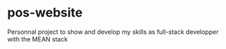 # pos-website
Personnal project to show and develop my skills as full-stack developper with the MEAN stack
